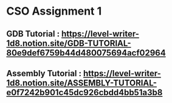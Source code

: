 # CSO Assignment 1

## GDB Tutorial : https://level-writer-1d8.notion.site/GDB-TUTORIAL-80e9def6759b44d480075694acf02964

## Assembly Tutorial : https://level-writer-1d8.notion.site/ASSEMBLY-TUTORIAL-e0f7242b901c45dc926cbdd4bb51a3b8

